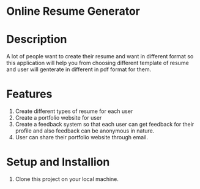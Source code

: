 # Online Resume Generator

# Description
  A lot of people want to create their resume and want in different format so this application will help you from choosing different template of resume and user will genterate in different in pdf format for them.
# Features
  1. Create different types of resume for each user 
  2. Create a portfolio website for user
  3. Create a feedback system so that each user can get feedback for their profile and also feedback can be anonymous in                                    nature.
  4. User can share their portfolio website through email.
# Setup and Installion
  1. Clone this project on your local machine.
